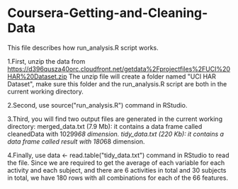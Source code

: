 # Coursera-Getting-and-Cleaning-Data
This file describes how run_analysis.R script works.

1.First, unzip the data from https://d396qusza40orc.cloudfront.net/getdata%2Fprojectfiles%2FUCI%20HAR%20Dataset.zip 
  The unzip file will create a folder named "UCI HAR Dataset", make sure this folder and the run_analysis.R script are both in the current working directory.

2.Second, use source("run_analysis.R") command in RStudio.

3.Third, you will find two output files are generated in the current working directory:
  merged_data.txt (7.9 Mb): it contains a data frame called cleanedData with 10299*68 dimension.
  tidy_data.txt (220 Kb): it contains a data frame called result with 180*68 dimension.

4.Finally, use data <- read.table("tidy_data.txt") command in RStudio to read the file. Since we are required to get the average of each variable for each activity and each subject, and there are 6 activities in total and 30 subjects in total, we have 180 rows with all combinations for each of the 66 features.
